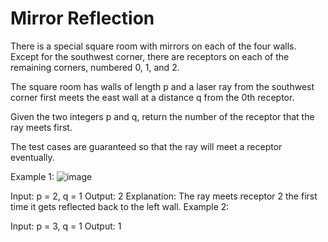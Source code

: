 # Mirror Reflection

There is a special square room with mirrors on each of the four walls. Except for the southwest corner, there are receptors on each of the remaining corners, numbered 0, 1, and 2.

The square room has walls of length p and a laser ray from the southwest corner first meets the east wall at a distance q from the 0th receptor.

Given the two integers p and q, return the number of the receptor that the ray meets first.

The test cases are guaranteed so that the ray will meet a receptor eventually.

 

Example 1:
![image](https://user-images.githubusercontent.com/87473469/182908342-d396d404-b1a4-4e29-8f70-ec5a0e52c942.png)


Input: p = 2, q = 1
Output: 2
Explanation: The ray meets receptor 2 the first time it gets reflected back to the left wall.
Example 2:

Input: p = 3, q = 1
Output: 1
